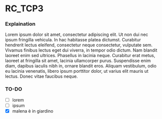 # RC_TCP3

### Explaination 
Lorem ipsum dolor sit amet, consectetur adipiscing elit. Ut non dui nec ipsum fringilla vehicula. In hac habitasse platea dictumst. Curabitur hendrerit lectus eleifend, consectetur neque consectetur, vulputate sem. Vivamus finibus lectus eget dui viverra, in tempor odio dictum. Nam blandit laoreet enim sed ultrices. Phasellus in lacinia neque. Curabitur erat metus, laoreet at fringilla sit amet, lacinia ullamcorper purus. Suspendisse enim diam, dapibus iaculis nibh in, ornare blandit eros. Aliquam vestibulum, odio eu lacinia venenatis, libero ipsum porttitor dolor, ut varius elit mauris ut lectus. Donec vitae faucibus neque.

### TO-DO
- [ ] lorem
- [ ] ipsum
- [x] malena è in giardino